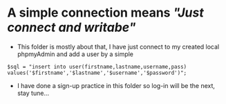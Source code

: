 # A simple connection means *"Just connect and writabe"*

* This folder is mostly about that, I have just connect to my created local phpmyAdmin and add a user by a simple 

```
$sql = "insert into user(firstname,lastname,username,pass) values('$firstname','$lastname','$username','$password')";
```

* I have done a sign-up practice in this folder so log-in will be the next, stay tune...

